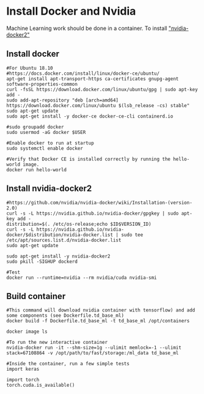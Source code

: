 # Install Docker and Nvidia 
Machine Learning work should be done in a container. To install ["nvidia-docker2"](https://github.com/NVIDIA/nvidia-docker/wiki/Installation-(version-2.0)#prerequisites)


## Install docker
```
#For Ubuntu 18.10
#https://docs.docker.com/install/linux/docker-ce/ubuntu/
apt-get install apt-transport-https ca-certificates gnupg-agent software-properties-common
curl -fsSL https://download.docker.com/linux/ubuntu/gpg | sudo apt-key add -
sudo add-apt-repository "deb [arch=amd64] https://download.docker.com/linux/ubuntu $(lsb_release -cs) stable"
sudo apt-get update
sudo apt-get install -y docker-ce docker-ce-cli containerd.io

#sudo groupadd docker
sudo usermod -aG docker $USER

#Enable docker to run at startup
sudo systemctl enable docker

#Verify that Docker CE is installed correctly by running the hello-world image.
docker run hello-world
```


## Install nvidia-docker2
```
#https://github.com/nvidia/nvidia-docker/wiki/Installation-(version-2.0)
curl -s -L https://nvidia.github.io/nvidia-docker/gpgkey | sudo apt-key add -
distribution=$(. /etc/os-release;echo $ID$VERSION_ID)
curl -s -L https://nvidia.github.io/nvidia-docker/$distribution/nvidia-docker.list | sudo tee /etc/apt/sources.list.d/nvidia-docker.list
sudo apt-get update

sudo apt-get install -y nvidia-docker2
sudo pkill -SIGHUP dockerd

#Test
docker run --runtime=nvidia --rm nvidia/cuda nvidia-smi
```
 
## Build container
```
#This command will download nvidia container with tensorflow) and add some components (see Dockerfile.td_base_ml)
docker build -f Dockerfile.td_base_ml -t td_base_ml /opt/containers

docker image ls

#To run the new interactive container
nvidia-docker run -it --shm-size=1g --ulimit memlock=-1 --ulimit stack=67108864 -v /opt/path/to/fast/storage:/ml_data td_base_ml

#Inside the container, run a few simple tests
import keras

import torch
torch.cuda.is_available()

``` 
 
